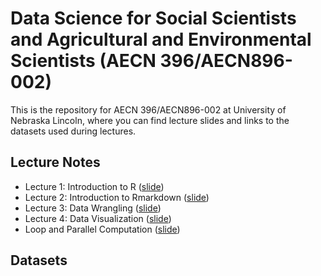 
# Data Science for Social Scientists and Agricultural and Environmental Scientists (AECN 396/AECN896-002)

This is the repository for AECN 396/AECN896-002 at University of Nebraska Lincoln, where you can find lecture slides and links to the datasets used during lectures.

## Lecture Notes

+ Lecture 1: Introduction to R ([slide](https://tmieno2.github.io/Data-Science-with-R/Chapter-1-Introduction/Introduction.html))
+ Lecture 2: Introduction to Rmarkdown ([slide](https://tmieno2.github.io/Data-Science-with-R/Chapter-2-Rmarkdown/Rmarkdown_x.html))
+ Lecture 3: Data Wrangling ([slide](https://tmieno2.github.io/Data-Science-with-R/Chapter-3-DataWrangling/data_wrangling_x.html))
+ Lecture 4: Data Visualization ([slide](https://tmieno2.github.io/Data-Science-with-R/Chapter-4-DataVisualization/data_visualization_x.html))
+ Loop and Parallel Computation ([slide](https://tmieno2.github.io/Data-Science-with-R/LoopParallel/LoopParallel_x.html))

## Datasets

